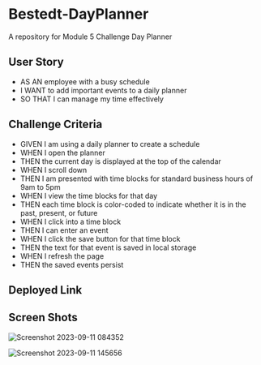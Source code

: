 # Bestedt-DayPlanner
A repository for Module 5 Challenge Day Planner 

## User Story
- AS AN employee with a busy schedule
- I WANT to add important events to a daily planner
- SO THAT I can manage my time effectively

## Challenge Criteria 
- GIVEN I am using a daily planner to create a schedule
- WHEN I open the planner
- THEN the current day is displayed at the top of the calendar
- WHEN I scroll down
- THEN I am presented with time blocks for standard business hours of 9am to 5pm
- WHEN I view the time blocks for that day
- THEN each time block is color-coded to indicate whether it is in the past, present, or future
- WHEN I click into a time block
- THEN I can enter an event
- WHEN I click the save button for that time block
- THEN the text for that event is saved in local storage
- WHEN I refresh the page
- THEN the saved events persist

## Deployed Link


## Screen Shots
![Screenshot 2023-09-11 084352](https://github.com/bestedt/bestedt-DayPlanner/assets/139821441/fbded36d-ff34-4d82-816e-630e4f4bb334)

![Screenshot 2023-09-11 145656](https://github.com/bestedt/bestedt-DayPlanner/assets/139821441/9a94f904-0d61-4902-b08f-c07273738d91)
